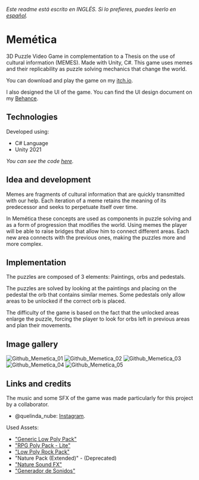 *Este readme está escrito en INGLÉS. Si lo prefieres, puedes leerlo en [español](README.es.md).*

# Memética

3D Puzzle Video Game in complementation to a Thesis on the use of cultural information (MEMES). Made with Unity, C#.
This game uses memes and their replicability as puzzle solving mechanics that change the world. 

You can download and play the game on my [itch.io](https://facundo-bravo.itch.io/memetica).

I also designed the UI of the game. You can find the UI design document on my [Behance](https://www.behance.net/gallery/175545155/MEMETICA-Videogame-UI-Design).

## Technologies

Developed using:
- C# Language
- Unity 2021

*You can see the code [here](Assets/_Scripts).*

## Idea and development

Memes are fragments of cultural information that are quickly transmitted with our help.
Each iteration of a meme retains the meaning of its predecessor and seeks to perpetuate itself over time.

In Memética these concepts are used as components in puzzle solving and as a form of progression that modifies the world.
Using memes the player will be able to raise bridges that allow him to connect different areas.
Each new area connects with the previous ones, making the puzzles more and more complex.

## Implementation

The puzzles are composed of 3 elements: Paintings, orbs and pedestals.

The puzzles are solved by looking at the paintings and placing on the pedestal the orb that contains similar memes.
Some pedestals only allow areas to be unlocked if the correct orb is placed.

The difficulty of the game is based on the fact that the unlocked areas enlarge the puzzle, forcing the player to look for orbs left in previous areas and plan their movements.

## Image gallery

![Github_Memetica_01](https://github.com/BravoFacundo/MEMETICA/assets/88951560/c4ee33c4-e471-4432-8ad0-e54415f37d75)
![Github_Memetica_02](https://github.com/BravoFacundo/MEMETICA/assets/88951560/6a5aac96-4c7e-473a-893f-36e7eff07422)
![Github_Memetica_03](https://github.com/BravoFacundo/MEMETICA/assets/88951560/338b929b-9fba-4d84-aabc-42793ac374ef)
![Github_Memetica_04](https://github.com/BravoFacundo/MEMETICA/assets/88951560/71fbea3c-1bb8-4e5d-bbd8-6091e86638b4)
![Github_Memetica_05](https://github.com/BravoFacundo/MEMETICA/assets/88951560/6f886381-51c4-4453-9d11-8eaa3da003e6)

## Links and credits

The music and some SFX of the game was made particularly for this project by a collaborator.
- @quelinda_nube: [Instagram](https://www.instagram.com/quelinda_nube/).

Used Assets:
- ["Generic Low Poly Pack"](https://assetstore.unity.com/packages/3d/environments/generic-low-poly-pack-141077)
- ["RPG Poly Pack - Lite"](https://assetstore.unity.com/packages/3d/environments/landscapes/rpg-poly-pack-lite-148410)
- ["Low Poly Rock Pack"](https://assetstore.unity.com/packages/3d/environments/low-poly-rock-pack-57874)
- "Nature Pack (Extended)" - (Deprecated)
- ["Nature Sound FX"](https://assetstore.unity.com/packages/audio/sound-fx/nature-sound-fx-180413)
- ["Generador de Sonidos"](https://www.leshylabs.com/apps/sfMaker/)

